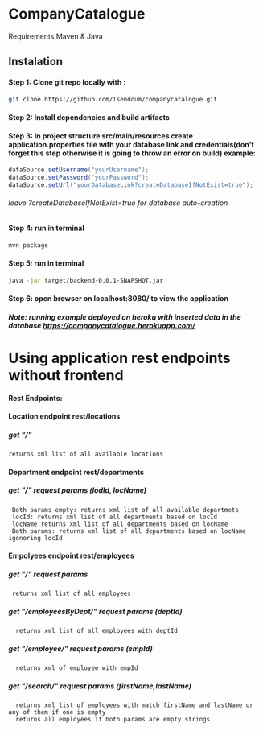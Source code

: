# CompanyCatalogue
Requirements Maven & Java
## Instalation
#### Step 1: Clone git repo locally with : 
```bash
git clone https://github.com/Isendoum/companycatalogue.git
```
#### Step 2: Install dependencies and build artifacts
#### Step 3: In project structure src/main/resources create application.properties file with your database link and credentials(don't forget this step otherwise it is going to throw an error on build) example:
  ```java
  dataSource.setUsername("yourUsername");
  dataSource.setPassword("yourPassword");
  dataSource.setUrl("yourDatabaseLink?createDatabaseIfNotExist=true");
  ``` 
 ###### leave ?createDatabaseIfNotExist=true for database auto-creation
  
#### Step 4: run in terminal
```bash
mvn package
``` 

#### Step 5: run in terminal
```bash
java -jar target/backend-0.0.1-SNAPSHOT.jar
```

#### Step 6: open browser on localhost:8080/ to view the application

##### Note: running example deployed on heroku with inserted data in the database https://companycatalogue.herokuapp.com/

# Using application rest endpoints without frontend

#### Rest Endpoints:
 
 #### Location endpoint rest/locations
 ##### get "/" 
    returns xml list of all available locations
    
 #### Department endpoint rest/departments
 ##### get "/" request params (lodId, locName)
     Both params empty: returns xml list of all available departmets
     locId: returns xml list of all departments based on locId
     locName returns xml list of all departments based on locName
     Both params: returns xml list of all departments based on locName igonoring locId
     
 #### Empolyees endpoint rest/employees
 ##### get "/" request params
     returns xml list of all employees
 ##### get "/employeesByDept/" request params (deptId)
      returns xml list of all employees with deptId
 ##### get "/employee/" request params (empId)
      returns xml of employee with empId
 ##### get "/search/" request params (firstName,lastName)
      returns xml list of employees with match firstName and lastName or any of them if one is empty
      returns all employees if both params are empty strings
